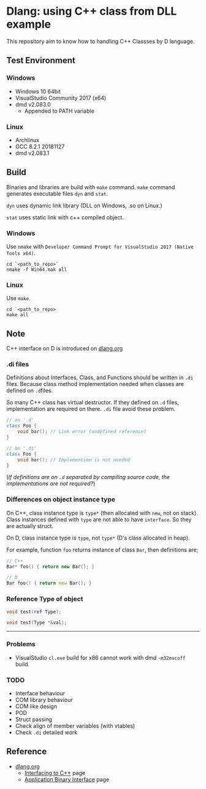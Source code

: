 Dlang: using C++ class from DLL example
===============

This repository aim to know how to handling C++ Classses by D language.


Test Environment
---------------

### Windows

- Windows 10 64bit
- VisualStudio Community 2017 (x64)
- dmd v2.083.0
    + Appended to PATH variable

### Linux

- Archlinux
- GCC 8.2.1 20181127
- dmd v2.083.1

Build
---------------

Binaries and libraries are build with `make` command.
`make` command generates executable files `dyn` and `stat`.

`dyn` uses dynamic link library (DLL on Windows, .so on Linux.)

`stat` uses static link with c++ compiled object.

### Windows

Use `nmake` with `Developer Command Prompt for VisualStudio 2017 (Native Tools x64)`.

```shell
cd `<path_to_repo>`
nmake -f Win64.mak all
```

### Linux

Use `make`.

```shell
cd `<path_to_repo>
make all
```


Note
---------------

C++ interface on D is introduced on [dlang.org](dlang.org)

### .di files

Definitions about Interfaces, Class, and Functions should be written in `.di` files.
Because class method implementation needed when classes are defined on `.d`files.

So many C++ class has virtual destructor.
If they defined on `.d` files, implementation are required on there.
`.di` file avoid these problem.

```d
// on '.d'
class Foo {
    void bar(); // Link error (undefined reference)
}

// on '.di'
class Foo {
    void bar(); // Implemention is not needed
}
```

(*If definitions are on `.d` separated by compiling source code, the implementations are not required?*)

### Differences on object instance type

On C++, class instance type is `type*` (then allocated with `new`, not on stack).
Class instances defined with `type` are not able to have `interface`.
So they are actually struct.

On D, class instance type is `type`, not `type*` (D's class allocated in heap).

For example, function `foo` returns instance of class `Bar`,
then definitions are;


```c++
// C++
Bar* foo() { return new Bar(); }
```

```d
// D
Bar foo() { return new Bar(); }
```

### Reference Type of object
```d
void test(ref Type);
```

```c++
void test(Type *&val);
```

--------------

### Problems

- VisualStudio `cl.exe` build for x86 cannot work with dmd `-m32mscoff` build.


### TODO

- Interface behaviour
- COM library behaviour
- COM like design
- POD
- Struct passing
- Check align of member variables (with vtables)
- Check `.di` detailed work

Reference
---------------
- [dlang.org](https://dlang.org/)
    + [Interfacing to C++](https://dlang.org/spec/cpp_interface.html) page
    + [Application Binary Interface](https://dlang.org/spec/abi.html) page

